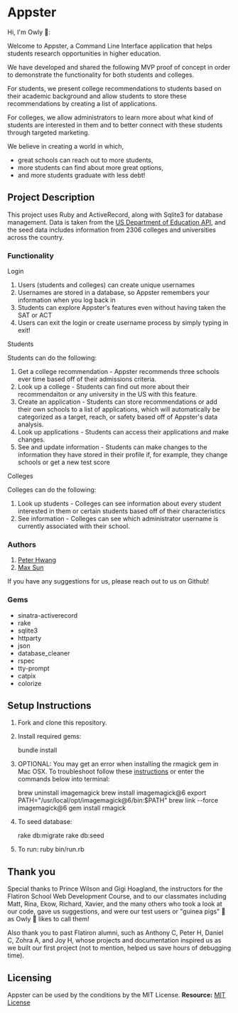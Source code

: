 # Appster

Hi, I'm Owly 🦉:

Welcome to Appster, a Command Line Interface application that helps students research opportunities in higher education.

We have developed and shared the following MVP proof of concept in order to demonstrate the functionality for both students and colleges.

For students, we present college recommendations to students based on their academic background and allow students to store these recommendations by creating a list of applications.

For colleges, we allow administrators to learn more about what kind of students are interested in them and to better connect with these students through targeted marketing.

We believe in creating a world in which,
* great schools can reach out to more students,
* more students can find about more great options,
* and more students graduate with less debt!


## Project Description

This project uses Ruby and ActiveRecord, along with Sqlite3 for database management. Data is taken from the [US Department of Education API](https://collegescorecard.ed.gov/data/documentation/), and the seed data includes information from 2306 colleges and universities across the country.


### Functionality

Login

1. Users (students and colleges) can create unique usernames
2. Usernames are stored in a database, so Appster remembers your information when you log back in
3. Students can explore Appster's features even without having taken the SAT or ACT
4. Users can exit the login or create username process by simply typing in exit!

Students

Students can do the following:
1. Get a college recommendation - Appster recommends three schools ever time based off of their admissions criteria.
2. Look up a college - Students can find out more about their recommendaiton or any university in the US with this feature.
3. Create an application - Students can store recommendations or add their own schools to a list of applications, which will automatically be categorized as a target, reach, or safety based off of Appster's data analysis.
4. Look up applications - Students can access their applications and make changes.
5. See and update information - Students can make changes to the information they have stored in their profile if, for example, they change schools or get a new test score

Colleges

Colleges can do the following:
1. Look up students - Colleges can see information about every student interested in them or certain students based off of their characteristics
2. See information - Colleges can see which administrator username is currently associated with their school.


### Authors
1. [Peter Hwang](https://github.com/cirediatpl)
2. [Max Sun](https://github.com/maxsunnyday)

If you have any suggestions for us, please reach out to us on Github!


### Gems
* sinatra-activerecord
* rake
* sqlite3
* httparty
* json
* database_cleaner
* rspec
* tty-prompt
* catpix
* colorize


## Setup Instructions

1. Fork and clone this repository.

2. Install required gems:

    bundle install

3. OPTIONAL: You may get an error when installing the rmagick gem in Mac OSX. To troubleshoot follow these [instructions](https://blog.francium.tech/installing-rmagick-on-osx-high-sierra-7ea71f57390d) or enter the commands below into terminal:

    brew uninstall imagemagick
    brew install imagemagick@6
    export PATH="/usr/local/opt/imagemagick@6/bin:$PATH"
    brew link --force imagemagick@6
    gem install rmagick

5. To seed database:

    rake db:migrate
    rake db:seed

6. To run:
    ruby bin/run.rb


## Thank you

Special thanks to Prince Wilson and Gigi Hoagland, the instructors for the Flatiron School Web Development Course, and to our classmates including Matt, Rina, Ekow, Richard, Xavier, and the many others who took a look at our code, gave us suggestions, and were our test users or "guinea pigs" 🐹 as Owly 🦉 likes to call them!

Also thank you to past Flatiron alumni, such as Anthony C, Peter H, Daniel C, Zohra A, and Joy H, whose projects and documentation inspired us as we built our first project (not to mention, helped us save hours of debugging time).


## Licensing
  Appster can be used by the conditions by the MIT License.
  **Resource:** [MIT License](https://opensource.org/licenses/MIT)
